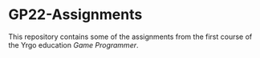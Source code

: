 # GP22-Assignments
This repository contains some of the assignments from the first course of the Yrgo education *Game Programmer*.